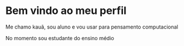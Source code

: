 # Bem vindo ao meu perfil

Me chamo kauã, sou aluno e vou usar para pensamento computacional

No momento sou estudante do ensino médio
